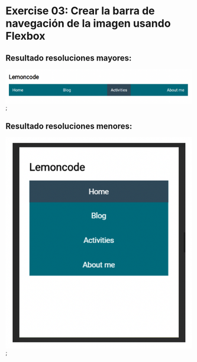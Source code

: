 # Exercise 03: Crear la barra de navegación de la imagen usando Flexbox

## Resultado resoluciones mayores:

![imagen de menú de navegación para resoluciones mayores](https://github.com/elevalgue/ejercicios-master-frontend/blob/main/module-01-layout/exercise-03/lab-01-ex-03-1.png);

## Resultado resoluciones menores:

![imagen de menú de navegación para resoluciones menores](https://github.com/elevalgue/ejercicios-master-frontend/blob/main/module-01-layout/exercise-03/lab-01-ex-03-2.png);
